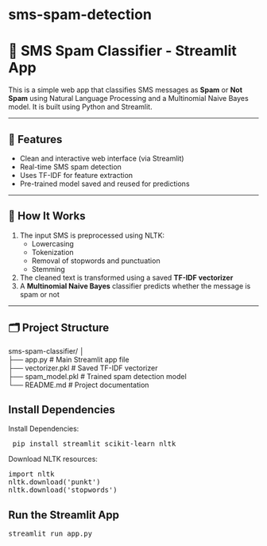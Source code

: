 # sms-spam-detection
# 📩 SMS Spam Classifier - Streamlit App

This is a simple web app that classifies SMS messages as **Spam** or **Not Spam** using Natural Language Processing and a Multinomial Naive Bayes model. It is built using Python and Streamlit.

---

## 🚀 Features

- Clean and interactive web interface (via Streamlit)
- Real-time SMS spam detection
- Uses TF-IDF for feature extraction
- Pre-trained model saved and reused for predictions

---

## 🧠 How It Works

1. The input SMS is preprocessed using NLTK:
   - Lowercasing
   - Tokenization
   - Removal of stopwords and punctuation
   - Stemming
2. The cleaned text is transformed using a saved **TF-IDF vectorizer**
3. A **Multinomial Naive Bayes** classifier predicts whether the message is spam or not

---

## 🗂️ Project Structure

sms-spam-classifier/
│<br>
├── app.py # Main Streamlit app file<br>
├── vectorizer.pkl # Saved TF-IDF vectorizer<br>
├── spam_model.pkl # Trained spam detection model<br>
└── README.md # Project documentation<br>

## Install Dependencies
Install Dependencies:

<pre> pip install streamlit scikit-learn nltk </pre>

Download NLTK resources:

<pre>
import nltk
nltk.download('punkt')
nltk.download('stopwords')
</pre>
## Run the Streamlit App
<pre>
streamlit run app.py  
</pre>
